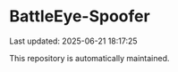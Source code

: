 # BattleEye-Spoofer

Last updated: 2025-06-21 18:17:25

This repository is automatically maintained.
